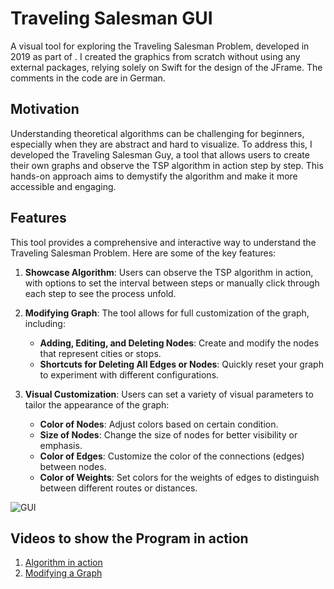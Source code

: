 # Traveling Salesman GUI

A visual tool for exploring the Traveling Salesman Problem, developed in 2019 as part of . I created the graphics from scratch without using any external packages, relying solely on Swift for the design of the JFrame. The comments in the code are in German.

## Motivation

Understanding theoretical algorithms can be challenging for beginners, especially when they are abstract and hard to visualize. To address this, I developed the Traveling Salesman Guy, a tool that allows users to create their own graphs and observe the TSP algorithm in action step by step. This hands-on approach aims to demystify the algorithm and make it more accessible and engaging.

## Features

This tool provides a comprehensive and interactive way to understand the Traveling Salesman Problem. Here are some of the key features:

1. **Showcase Algorithm**: Users can observe the TSP algorithm in action, with options to set the interval between steps or manually click through each step to see the process unfold.

2. **Modifying Graph**: The tool allows for full customization of the graph, including:
   - **Adding, Editing, and Deleting Nodes**: Create and modify the nodes that represent cities or stops.
   - **Shortcuts for Deleting All Edges or Nodes**: Quickly reset your graph to experiment with different configurations.

3. **Visual Customization**: Users can set a variety of visual parameters to tailor the appearance of the graph:
   - **Color of Nodes**: Adjust colors based on certain condition.
   - **Size of Nodes**: Change the size of nodes for better visibility or emphasis.
   - **Color of Edges**: Customize the color of the connections (edges) between nodes.
   - **Color of Weights**: Set colors for the weights of edges to distinguish between different routes or distances.
     
![GUI](https://github.com/16domsim/traveling-salesman-gui/assets/55878762/76866620-97ef-4d06-9165-926ff67b7120)


## Videos to show the Program in action

1. [Algorithm in action](
https://github.com/16domsim/traveling-salesman-gui/assets/55878762/eafc5b94-6c65-4c09-ab01-fa6d7508ba7f)
2. [Modifying a Graph](
https://github.com/16domsim/traveling-salesman-gui/assets/55878762/71da37b0-833f-4ed2-a882-fdd9c00d4d25)
